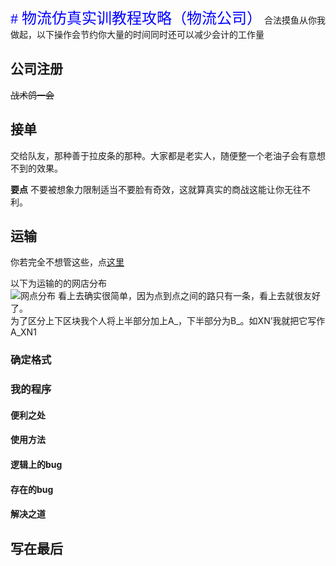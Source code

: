 <font face="黑体" color=blue size=5># 物流仿真实训教程攻略（物流公司）</font>
合法摸鱼从你我做起，以下操作会节约你大量的时间同时还可以减少会计的工作量
## 公司注册
~~战术鸽一会~~
## 接单
交给队友，那种善于拉皮条的那种。大家都是老实人，随便整一个老油子会有意想不到的效果。  

**要点** 不要被想象力限制适当不要脸有奇效，这就算真实的商战这能让你无往不利。

## 运输
你若完全不想管这些，点[这里](https://github.com/ZAchiever/Logistics#%E4%BD%BF%E7%94%A8%E6%96%B9%E6%B3%95)  

以下为运输的的网店分布  
![网点分布](https://raw.githubusercontent.com/ZAchiever/Logistics/master/picture/%E6%8D%95%E8%8E%B7.PNG '图片')
看上去确实很简单，因为点到点之间的路只有一条，看上去就很友好了。  
为了区分上下区块我个人将上半部分加上A_，下半部分为B_。如XN’我就把它写作A_XN1
### 确定格式
### 我的程序
#### 便利之处
#### 使用方法
#### 逻辑上的bug
#### 存在的bug
#### 解决之道
## 写在最后

